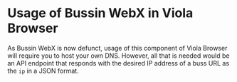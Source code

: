 # Usage of Bussin WebX in Viola Browser

As Bussin WebX is now defunct, usage of this component of Viola Browser will require you to host your own DNS. However, all that is needed would be an API endpoint that responds with the desired IP address of a buss URL as the `ip` in a JSON format.
